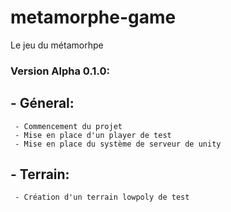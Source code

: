 # metamorphe-game
Le jeu du métamorhpe

### Version Alpha 0.1.0:
##  - Géneral:
```
 - Commencement du projet
 - Mise en place d'un player de test
 - Mise en place du système de serveur de unity
```
##  - Terrain:
```
 - Création d'un terrain lowpoly de test
```
